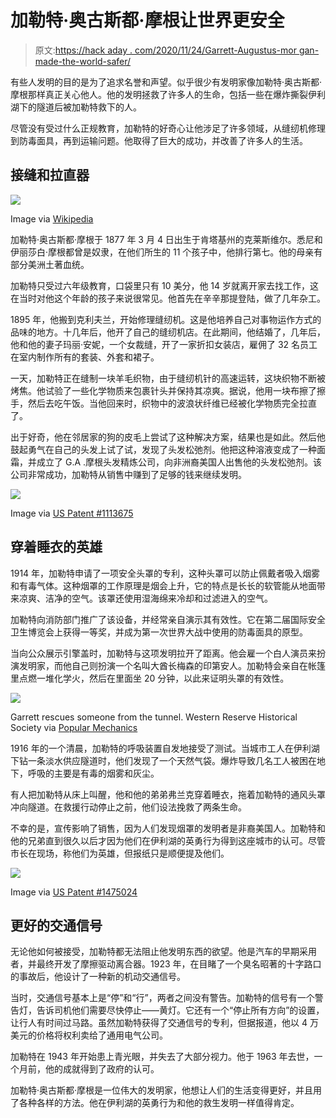 # 加勒特·奥古斯都·摩根让世界更安全

> 原文:[https://hack aday . com/2020/11/24/Garrett-Augustus-mor gan-made-the-world-safer/](https://hackaday.com/2020/11/24/garrett-augustus-morgan-made-the-world-safer/)

有些人发明的目的是为了追求名誉和声望。似乎很少有发明家像加勒特·奥古斯都·摩根那样真正关心他人。他的发明拯救了许多人的生命，包括一些在爆炸撕裂伊利湖下的隧道后被加勒特救下的人。

尽管没有受过什么正规教育，加勒特的好奇心让他涉足了许多领域，从缝纫机修理到防毒面具，再到运输问题。他取得了巨大的成功，并改善了许多人的生活。

## 接缝和拉直器

[![](../Images/ba12528a2f362827c04cfdf3dff4929b.png)](https://hackaday.com/wp-content/uploads/2020/11/Garrett-Morgan.gif)

Image via [Wikipedia](https://en.wikipedia.org/wiki/Garrett_Morgan)

加勒特·奥古斯都·摩根于 1877 年 3 月 4 日出生于肯塔基州的克莱斯维尔。悉尼和伊丽莎白·摩根都曾是奴隶，在他们所生的 11 个孩子中，他排行第七。他的母亲有部分美洲土著血统。

加勒特只受过六年级教育，口袋里只有 10 美分，他 14 岁就离开家去找工作，这在当时对他这个年龄的孩子来说很常见。他首先在辛辛那提登陆，做了几年杂工。

1895 年，他搬到克利夫兰，开始修理缝纫机。这是他培养自己对事物运作方式的品味的地方。十几年后，他开了自己的缝纫机店。在此期间，他结婚了，几年后，他和他的妻子玛丽·安妮，一个女裁缝，开了一家折扣女装店，雇佣了 32 名员工在室内制作所有的套装、外套和裙子。

一天，加勒特正在缝制一块羊毛织物，由于缝纫机针的高速运转，这块织物不断被烤焦。他试验了一些化学物质来包裹针头并保持其凉爽。据说，他用一块布擦了擦手，然后去吃午饭。当他回来时，织物中的波浪状纤维已经被化学物质完全拉直了。

出于好奇，他在邻居家的狗的皮毛上尝试了这种解决方案，结果也是如此。然后他鼓起勇气在自己的头发上试了试，发现了头发松弛剂。他把这种溶液变成了一种面霜，并成立了 G.A .摩根头发精炼公司，向非洲裔美国人出售他的头发松弛剂。该公司非常成功，加勒特从销售中赚到了足够的钱来继续发明。

[![](../Images/0ffb5d674a52d278ad7585c90894d017.png)](https://hackaday.com/wp-content/uploads/2020/11/breathing-device.png)

Image via [US Patent #1113675](https://patents.google.com/patent/US1113675)

## 穿着睡衣的英雄

1914 年，加勒特申请了一项安全头罩的专利，这种头罩可以防止佩戴者吸入烟雾和有毒气体。这种烟罩的工作原理是烟会上升，它的特点是长长的软管能从地面带来凉爽、洁净的空气。该罩还使用湿海绵来冷却和过滤进入的空气。

加勒特向消防部门推广了该设备，并经常亲自演示其有效性。它在第二届国际安全卫生博览会上获得一等奖，并成为第一次世界大战中使用的防毒面具的原型。

当向公众展示引擎盖时，加勒特与这项发明拉开了距离。他会雇一个白人演员来扮演发明家，而他自己则扮演一个名叫大酋长梅森的印第安人。加勒特会亲自在帐篷里点燃一堆化学火，然后在里面坐 20 分钟，以此来证明头罩的有效性。

[![](../Images/8fecebcf30f05dc0d85c80870c817194.png)](https://hackaday.com/wp-content/uploads/2020/11/tunnel-rescue.png)

Garrett rescues someone from the tunnel. Western Reserve Historical Society via [Popular Mechanics](https://www.popularmechanics.com/technology/design/a22802/garrett-morgan-inventor/)

1916 年的一个清晨，加勒特的呼吸装置自发地接受了测试。当城市工人在伊利湖下钻一条淡水供应隧道时，他们发现了一个天然气袋。爆炸导致几名工人被困在地下，呼吸的主要是有毒的烟雾和灰尘。

有人把加勒特从床上叫醒，他和他的弟弟弗兰克穿着睡衣，拖着加勒特的通风头罩冲向隧道。在救援行动停止之前，他们设法挽救了两条生命。

不幸的是，宣传影响了销售，因为人们发现烟罩的发明者是非裔美国人。加勒特和他的兄弟直到很久以后才因为他们在伊利湖的英勇行为得到这座城市的认可。尽管市长在现场，称他们为英雄，但报纸只是顺便提及他们。

[![](../Images/ba12bec95c8423f3d4be6e55df9f58f4.png)](https://hackaday.com/wp-content/uploads/2020/11/traffic-signal.png)

Image via [US Patent #1475024](https://patents.google.com/patent/US1475024A/)

## 更好的交通信号

无论他如何被接受，加勒特都无法阻止他发明东西的欲望。他是汽车的早期采用者，并最终开发了摩擦驱动离合器。1923 年，在目睹了一个臭名昭著的十字路口的事故后，他设计了一种新的机动交通信号。

当时，交通信号基本上是“停”和“行”，两者之间没有警告。加勒特的信号有一个警告灯，告诉司机他们需要尽快停止——黄灯。它还有一个“停止所有方向”的设置，让行人有时间过马路。虽然加勒特获得了交通信号的专利，但据报道，他以 4 万美元的价格将权利卖给了通用电气公司。

加勒特在 1943 年开始患上青光眼，并失去了大部分视力。他于 1963 年去世，一个月前，他的成就得到了政府的认可。

加勒特·奥古斯都·摩根是一位伟大的发明家，他想让人们的生活变得更好，并且用了各种各样的方法。他在伊利湖的英勇行为和他的救生发明一样值得肯定。